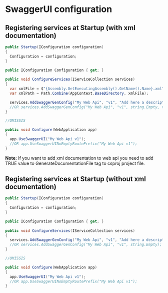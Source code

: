 # SwaggerUI configuration

## Registering services at Startup (with xml documentation)

```csharp
public Startup(IConfiguration configuration)
{
  Configuration = configuration;
}

public IConfiguration Configuration { get; }
	
public void ConfigureServices(IServiceCollection services)
{
  var xmlFile = $"{Assembly.GetExecutingAssembly().GetName().Name}.xml";
  var xmlPath = Path.Combine(AppContext.BaseDirectory, xmlFile);

  services.AddSwaggerGenConfig("My Web Api", "v1", "Add here a description which will be shown in the swagger UI", true, xmlPath);
  //OR services.AddSwaggerGenConfig("My Web Api", "v1", string.Empty, true, xmlPath);
}

//OMISSIS

public void Configure(WebApplication app)
{
  app.UseSwaggerUI("My Web Api v1");
  //OR app.UseSwaggerUINoEmptyRoutePrefix("My Web Api v1");
}
```

<b>Note:</b> If you want to add xml documentation to web api you need to add TRUE value to GenerateDocumentationFile tag to csproj project file.

## Registering services at Startup (without xml documentation)

```csharp
public Startup(IConfiguration configuration)
{
  Configuration = configuration;
}

public IConfiguration Configuration { get; }
	
public void ConfigureServices(IServiceCollection services)
{
  services.AddSwaggerGenConfig("My Web Api", "v1", "Add here a description which will be shown in the swagger UI");
  //OR services.AddSwaggerGenConfig("My Web Api", "v1", string.Empty);
}

//OMISSIS

public void Configure(WebApplication app)
{
  app.UseSwaggerUI("My Web Api v1");
  //OR app.UseSwaggerUINoEmptyRoutePrefix("My Web Api v1");
}
```
